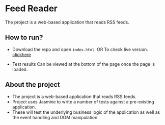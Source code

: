# Feed Reader

The project is a web-based application that reads RSS feeds. 


## How to run?

* Download the repo and open `index.html`. OR To check live version. [clickhere]()

* Test results Can be viewed at the bottom of the page once the page is loaded.
 
## About the project

* The project is a web-based application that reads RSS feeds.
* Project uses Jasmine to write a number of tests against a pre-existing application. 
* These will test the underlying business logic of the application as well as the event handling and DOM manipulation.
